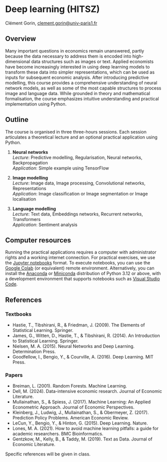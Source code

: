 # Deep learning (HITSZ)

Clément Gorin, clement.gorin@univ-paris1.fr

## Overview

Many important questions in economics remain unanswered, partly because the data necessary to address them is encoded into high-dimensional data structures such as images or text. Applied economists have become increasingly interested in using deep learning models to transform these data into simpler representations, which can be used as inputs for subsequent economic analysis. After introducing predictive modelling, this course provides a comprehensive understanding of neural network models, as well as some of the most capable structures to process image and language data. While grounded in theory and mathematical formalisation, the course emphasizes intuitive understanding and practical implementation using Python.

## Outline

The course is organised in three three-hours sessions. Each session articulates a theoretical lecture and an optional practical application using Python.

1. **Neural networks**  
   _Lecture_: Predictive modelling, Regularisation, Neural networks, Backpropagation  
   _Application_: Simple example using TensorFlow

2. **Image modelling**  
   _Lecture_: Image data, Image processing, Convolutional networks, Representations  
   _Application_: Image classification or Image segmentation or Image localisation

3. **Language modelling**  
   _Lecture_: Text data, Embeddings networks, Recurrent networks, Transformers  
   _Application_: Sentiment analysis

## Computer resources

Running the practical applications requires a computer with administrator rights and a working internet connection. For practical exercises, we use the [Jupyter notebooks](https://jupyter.org/) format. To execute notebooks, you can use the [Google Colab](https://colab.research.google.com/) (or equivalent) remote environment. Alternatively, you can install the [Anaconda](https://www.anaconda.com/) or [Miniconda](https://docs.conda.io/en/latest/miniconda.html) distribution of Python 3.12 or above, with a development environment that supports notebooks such as [Visual Studio Code](https://code.visualstudio.com/).

## References

### Textbooks

- Hastie, T., Tibshirani, R., & Friedman, J. (2009). The Elements of Statistical Learning. Springer.
- James, G., Witten, D., Hastie, T., & Tibshirani, R. (2014). An Introduction to Statistical Learning. Springer.
- Nielsen, M. A. (2015). Neural Networks and Deep Learning. Determination Press.
- Goodfellow, I., Bengio, Y., & Courville, A. (2016). Deep Learning. MIT Press.

### Papers

- Breiman, L. (2001). Random Forests. Machine Learning.
- Dell, M. (2024). Data-intensive economic research. Journal of Economic Literature.
- Mullainathan, S., & Spiess, J. (2017). Machine Learning: An Applied Econometric Approach. Journal of Economic Perspectives.
- Kleinberg, J., Ludwig, J., Mullainathan, S., & Obermeyer, Z. (2017). Prediction Policy Problems. American Economic Review.
- LeCun, Y., Bengio, Y., & Hinton, G. (2015). Deep Learning. Nature.
- Lones, M. A. (2021). How to avoid machine learning pitfalls: a guide for academic researchers. BMC Bioinformatics.
- Gentzkow, M., Kelly, B., & Taddy, M. (2019). Text as Data. Journal of Economic Literature.

Specific references will be given in class.

